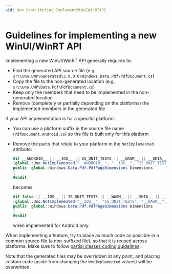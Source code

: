 ```yaml
---
uid: Uno.Contributing.ImplementWinUIWinRTAPI
---
```


# Guidelines for implementing a new WinUI/WinRT API

Implementing a new WinUI/WinRT API generally requires to:

- Find the generated API source file (e.g. `src\Uno.UWP\Generated\3.0.0.0\Windows.Data.Pdf\PdfDocument.cs`)
- Copy the file to the non-generated location (e.g. `src\Uno.UWP\Data.Pdf\PdfDocument.cs`)
- Keep only the members that need to be implemented in the non-generated location
- Remove (completely or partially depending on the platforms) the implemented members in the generated file

If your API implementation is for a specific platform:

- You can use a platform suffix in the source file name (`PdfDocument.Android.cs`) so the file is built only for this platform
- Remove the parts that relate to your platform in the `NotImplemented` attribute:

    ```csharp
    #if __ANDROID__ || __IOS__ || IS_UNIT_TESTS || __WASM__ || __SKIA__ || __NETSTD_REFERENCE__ || __MACOS__
    [global::Uno.NotImplemented("__ANDROID__", "__IOS__", "IS_UNIT_TESTS", "__WASM__", "__SKIA__", "__NETSTD_REFERENCE__", "__MACOS__")]
    public  global::Windows.Data.Pdf.PdfPageDimensions Dimensions
    {
    #endif
    ```

    becomes

    ```csharp
    #if false || __IOS__ || IS_UNIT_TESTS || __WASM__ || __SKIA__ || __NETSTD_REFERENCE__ || __MACOS__
    [global::Uno.NotImplemented("__IOS__", "IS_UNIT_TESTS", "__WASM__", "__SKIA__", "__NETSTD_REFERENCE__", "__MACOS__")]
    public  global::Windows.Data.Pdf.PdfPageDimensions Dimensions
    {
    #endif
    ```

    when implemented for Android only.

When implementing a feature, try to place as much code as possible in a common source file (a non-suffixed file), so that it is reused across platforms. Make sure to follow [partial classes coding guidelines](code-style.md).

Note that the generated files may be overridden at any point, and placing custom code (aside from changing the `NotImplemented` values) will be overwritten.
